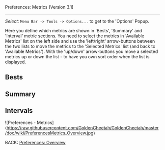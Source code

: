 Preferences: Metrics (Version 3.1)
***

_Select:_ `Menu Bar -> Tools -> Options...` to get to the 'Options' Popup.

Here you define which metrics are shown in 'Bests', 'Summary' and 'Interval' metric sections. You need to select the metrics in 'Available Metrics' list on the left side and use the 'left/right' arrow-buttons between the two lists to move the metrics to the 'Selected Metrics' list (and back to 'Available Metrics'). With the 'up/down' arrow-buttons you move a selected metrics up or down the list - to have you own sort order when the list is displayed.

## Bests

## Summary

## Intervals


![Preferences - Metrics] (https://raw.githubusercontent.com/GoldenCheetah/GoldenCheetah/master/doc/wiki/PreferencesMetrics_Overview.jpg)



BACK: [Preferences: Overview](UG_Preferences_Overview)
